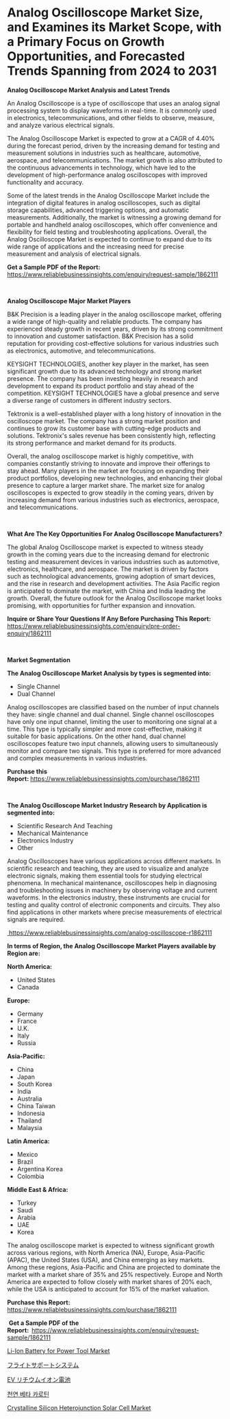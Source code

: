 <p><h1>Analog Oscilloscope Market Size, and Examines its Market Scope, with a Primary Focus on Growth Opportunities, and Forecasted Trends Spanning from 2024 to 2031</h1></p><p><strong>Analog Oscilloscope Market Analysis and Latest Trends</strong></p>
<p><p>An Analog Oscilloscope is a type of oscilloscope that uses an analog signal processing system to display waveforms in real-time. It is commonly used in electronics, telecommunications, and other fields to observe, measure, and analyze various electrical signals.</p><p>The Analog Oscilloscope Market is expected to grow at a CAGR of 4.40% during the forecast period, driven by the increasing demand for testing and measurement solutions in industries such as healthcare, automotive, aerospace, and telecommunications. The market growth is also attributed to the continuous advancements in technology, which have led to the development of high-performance analog oscilloscopes with improved functionality and accuracy.</p><p>Some of the latest trends in the Analog Oscilloscope Market include the integration of digital features in analog oscilloscopes, such as digital storage capabilities, advanced triggering options, and automatic measurements. Additionally, the market is witnessing a growing demand for portable and handheld analog oscilloscopes, which offer convenience and flexibility for field testing and troubleshooting applications. Overall, the Analog Oscilloscope Market is expected to continue to expand due to its wide range of applications and the increasing need for precise measurement and analysis of electrical signals.</p></p>
<p><strong>Get a Sample PDF of the Report:&nbsp;</strong> <a href="https://www.reliablebusinessinsights.com/enquiry/request-sample/1862111">https://www.reliablebusinessinsights.com/enquiry/request-sample/1862111</a></p>
<p>&nbsp;</p>
<p><strong>Analog Oscilloscope Major Market Players</strong></p>
<p><p>B&K Precision is a leading player in the analog oscilloscope market, offering a wide range of high-quality and reliable products. The company has experienced steady growth in recent years, driven by its strong commitment to innovation and customer satisfaction. B&K Precision has a solid reputation for providing cost-effective solutions for various industries such as electronics, automotive, and telecommunications.</p><p>KEYSIGHT TECHNOLOGIES, another key player in the market, has seen significant growth due to its advanced technology and strong market presence. The company has been investing heavily in research and development to expand its product portfolio and stay ahead of the competition. KEYSIGHT TECHNOLOGIES have a global presence and serve a diverse range of customers in different industry sectors.</p><p>Tektronix is a well-established player with a long history of innovation in the oscilloscope market. The company has a strong market position and continues to grow its customer base with cutting-edge products and solutions. Tektronix's sales revenue has been consistently high, reflecting its strong performance and market demand for its products.</p><p>Overall, the analog oscilloscope market is highly competitive, with companies constantly striving to innovate and improve their offerings to stay ahead. Many players in the market are focusing on expanding their product portfolios, developing new technologies, and enhancing their global presence to capture a larger market share. The market size for analog oscilloscopes is expected to grow steadily in the coming years, driven by increasing demand from various industries such as electronics, aerospace, and telecommunications.</p></p>
<p>&nbsp;</p>
<p><strong>What Are The Key Opportunities For Analog Oscilloscope Manufacturers?</strong></p>
<p><p>The global Analog Oscilloscope market is expected to witness steady growth in the coming years due to the increasing demand for electronic testing and measurement devices in various industries such as automotive, electronics, healthcare, and aerospace. The market is driven by factors such as technological advancements, growing adoption of smart devices, and the rise in research and development activities. The Asia Pacific region is anticipated to dominate the market, with China and India leading the growth. Overall, the future outlook for the Analog Oscilloscope market looks promising, with opportunities for further expansion and innovation.</p></p>
<p><strong>Inquire or Share Your Questions If Any Before Purchasing This Report:</strong> <a href="https://www.reliablebusinessinsights.com/enquiry/pre-order-enquiry/1862111">https://www.reliablebusinessinsights.com/enquiry/pre-order-enquiry/1862111</a></p>
<p>&nbsp;</p>
<p><strong>Market Segmentation</strong></p>
<p><strong>The Analog Oscilloscope Market Analysis by types is segmented into:</strong></p>
<p><ul><li>Single Channel</li><li>Dual Channel</li></ul></p>
<p><p>Analog oscilloscopes are classified based on the number of input channels they have: single channel and dual channel. Single channel oscilloscopes have only one input channel, limiting the user to monitoring one signal at a time. This type is typically simpler and more cost-effective, making it suitable for basic applications. On the other hand, dual channel oscilloscopes feature two input channels, allowing users to simultaneously monitor and compare two signals. This type is preferred for more advanced and complex measurements in various industries.</p></p>
<p><strong>Purchase this Report:&nbsp;</strong><a href="https://www.reliablebusinessinsights.com/purchase/1862111">https://www.reliablebusinessinsights.com/purchase/1862111</a></p>
<p>&nbsp;</p>
<p><strong>The Analog Oscilloscope Market Industry Research by Application is segmented into:</strong></p>
<p><ul><li>Scientific Research And Teaching</li><li>Mechanical Maintenance</li><li>Electronics Industry</li><li>Other</li></ul></p>
<p><p>Analog Oscilloscopes have various applications across different markets. In scientific research and teaching, they are used to visualize and analyze electronic signals, making them essential tools for studying electrical phenomena. In mechanical maintenance, oscilloscopes help in diagnosing and troubleshooting issues in machinery by observing voltage and current waveforms. In the electronics industry, these instruments are crucial for testing and quality control of electronic components and circuits. They also find applications in other markets where precise measurements of electrical signals are required.</p></p>
<p><a href="https://www.reliablebusinessinsights.com/analog-oscilloscope-r1862111">&nbsp;https://www.reliablebusinessinsights.com/analog-oscilloscope-r1862111</a></p>
<p><strong>In terms of Region, the Analog Oscilloscope Market Players available by Region are:</strong></p>
<p>
    <p> <strong> North America: </strong>
        <ul>
            <li>United States</li>
            <li>Canada</li>
        </ul>
        </p> 
    <p> <strong> Europe: </strong>
        <ul>
            <li>Germany</li>
            <li>France</li>
            <li>U.K.</li>
            <li>Italy</li>
            <li>Russia</li>
        </ul>
        </p> 
    <p> <strong> Asia-Pacific: </strong>
        <ul>
            <li>China</li>
            <li>Japan</li>
            <li>South Korea</li>
            <li>India</li>
            <li>Australia</li>
            <li>China Taiwan</li>
            <li>Indonesia</li>
            <li>Thailand</li>
            <li>Malaysia</li>
        </ul>
        </p> 
    <p> <strong> Latin America: </strong>
        <ul>
            <li>Mexico</li>
            <li>Brazil</li>
            <li>Argentina Korea</li>
            <li>Colombia</li>
        </ul>
        </p> 
    <p> <strong> Middle East & Africa: </strong>
        <ul>
            <li>Turkey</li>
            <li>Saudi</li>
            <li>Arabia</li>
            <li>UAE</li>
            <li>Korea</li>
        </ul>
    </p>
    </p>
<p><p>The analog oscilloscope market is expected to witness significant growth across various regions, with North America (NA), Europe, Asia-Pacific (APAC), the United States (USA), and China emerging as key markets. Among these regions, Asia-Pacific and China are projected to dominate the market with a market share of 35% and 25% respectively. Europe and North America are expected to follow closely with market shares of 20% each, while the USA is anticipated to account for 15% of the market valuation.</p></p>
<p><strong>Purchase this Report: </strong><a href="https://www.reliablebusinessinsights.com/purchase/1862111">https://www.reliablebusinessinsights.com/purchase/1862111</a></p>
<p>&nbsp;<strong>Get a Sample PDF of the Report:&nbsp;&nbsp;</strong><a href="https://www.reliablebusinessinsights.com/enquiry/request-sample/1862111">https://www.reliablebusinessinsights.com/enquiry/request-sample/1862111</a></p>
<p><strong></strong></p>
<p><p><a href="https://github.com/btwcqfvq34/Market-Research-Report-List-1/blob/main/li-ion-battery-for-power-tool-market.md">Li-Ion Battery for Power Tool Market</a></p><p><a href="https://github.com/LizaHeller2023/Market-Research-Report-List-1/blob/main/4325977152364.md">フライトサポートシステム</a></p><p><a href="https://github.com/deonnorth8/Market-Research-Report-List-1/blob/main/9790357152363.md">EV リチウムイオン電池</a></p><p><a href="https://github.com/marufmohassin05/Market-Research-Report-List-1/blob/main/2488285162344.md">천연 베타 카로틴</a></p><p><a href="https://github.com/janetchuadff364/Market-Research-Report-List-1/blob/main/crystalline-silicon-heterojunction-solar-cell-market.md">Crystalline Silicon Heterojunction Solar Cell Market</a></p></p>